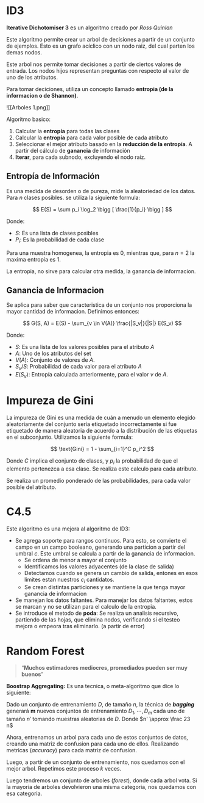 # ID3

**Iterative Dichotomiser 3** es un algoritmo creado por *Ross Quinlan*

Este algoritmo permite crear un arbol de decisiones a partir de un conjunto de ejemplos. Esto es un grafo acíclico con un nodo raiz, del cual parten los demas nodos.

Este arbol nos permite tomar decisiones a partir de ciertos valores de entrada. Los nodos hijos representan preguntas con respecto al valor de uno de los atributos.

Para tomar deciciones, utiliza un concepto llamado **entropia (de la informacion o de Shannon)**.

![[Arboles 1.png]]



Algoritmo basico:

1. Calcular la **entropía** para todas las clases
2. Calcular la **entropía** para cada valor posible de cada atributo
3. Seleccionar el mejor atributo basado en la **reducción de la entropía**. A partir del cálculo de **ganancia** de información
4. **Iterar**, para cada subnodo, excluyendo el nodo raíz.

## Entropía de Información

Es una medida de desorden o de pureza, mide la aleatoriedad de los datos. Para $n$ clases posibles. se utiliza la siguiente formula:

$$
E(S) = \sum p_i \log_2 \bigg [ \frac{1}{p_i} \bigg ]
$$

Donde:

- $S:$ Es una lista de clases posibles
- $P_i:$  Es la probabilidad de cada clase

Para una muestra homogenea, la entropia es $0$, mientras que, para $n{=}2$ la maxima entropia es $1$.

La entropia, no sirve para calcular otra medida, la ganancia de informacion.

## Ganancia de Informacion

Se aplica para saber que caracteristica de un conjunto nos proporciona la mayor cantidad de informacion. Definimos entonces:

$$
G(S, A) = E(S) - \sum_{v \in V(A)} \frac{|S_v|}{|S|} E(S_v)
$$

Donde:

- $S$: Es una lista de los valores posibles para el atributo $A$
- $A$: Uno de los atributos del set
- $V(A):$ Conjunto de valores de $A$.
- $S_v / S:$ Probabilidad de cada valor para el atributo $A$
- $E(S_v):$  Entropía calculada anteriormente, para el valor $v$ de $A$.

# Impureza de Gini

La impureza de Gini es una medida de cuán a menudo un elemento elegido aleatoriamente del conjunto sería etiquetado incorrectamente si fue etiquetado de manera aleatoria de acuerdo a la distribución de las etiquetas en el subconjunto. Utilizamos la siguiente formula:

$$
\text{Gini} = 1 - \sum_{i=1}^C p_i^2
$$

Donde $C$ implica el conjunto de clases, y $p_i$ la probabilidad de que el elemento pertenezca a esa clase. Se realiza este calculo para cada atributo.

Se realiza un promedio ponderado de las probabilidades, para cada valor posible del atributo.

# C4.5

Este algoritmo es una mejora al algoritmo de ID3:

- Se agrega soporte para rangos continuos. Para esto, se convierte el campo en un campo booleano, generando una particion a partir del umbral $c$. Este umbral se calcula a partir de la ganancia de informacion.
    - Se ordena de menor a mayor el conjunto
    - Identificamos los valores adyacentes (de la clase de salida)
    - Detectamos cuando se genera un cambio de salida, entones en esos limites estan nuestros $c_i$ cantidatos.
    - Se crean distintas particiones y se mantiene la que tenga mayor ganancia de informacion
- Se manejan  los datos faltantes. Para manejar los datos faltantes, estos se marcan y no se utilizan para el calculo de la entropia.
- Se introduce el metodo de **poda**: Se realiza un analisis recursivo, partiendo de las hojas, que elimina nodos, verificando si el testeo mejora o empeora tras eliminarlo. (a partir de error)

# Random Forest

> “**Muchos estimadores mediocres, promediados pueden ser muy buenos**”
>

**Boostrap Aggregating:** Es una tecnica, o meta-algoritmo que dice lo siguiente:

Dado un conjunto de entrenamiento $D$, de tamaño $n$, la técnica de ***bagging*** generará **m** nuevos conjuntos de entrenamiento $D_1, \cdots, D_m$ cada uno de tamaño $n'$ tomando muestras aleatorias de $D$. Donde $n' \approx \frac 23 n$

Ahora, entrenamos un arbol para cada uno de estos conjuntos de datos, creando una matriz de confusion para cada uno de ellos. Realizando metricas (*accuracy*) para cada matriz de confusion.

Luego, a partir de un conjunto de entrenamiento, nos quedamos con el mejor arbol. Repetimos este proceso $k$ veces.

Luego tendremos un conjunto de arboles (*forest*)*,* donde cada arbol vota. Si la mayoria de arboles devolvieron una misma categoria, nos quedamos con esa categoria.
